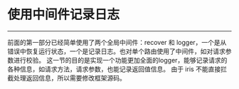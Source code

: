 # 使用中间件记录日志

---

前面的第一部分已经简单使用了两个全局中间件：recover 和 logger，一个是从错误中恢复运行状态，一个是记录日志。也对单个路由使用了中间件，如对请求参数进行校验。
这一节的目的是实现一个功能更加全面的logger，能够记录请求的各种信息，如请求方法，请求参数，也能记录返回值信息。
由于 iris 不能直接拦截处理返回信息，所以需要修改框架源码。
